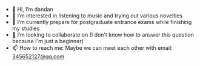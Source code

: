 - 👋 Hi, I’m dandan
- 👀 I’m interested in listening to music and trying out various novelties
- 🌱 I’m currently prepare for postgraduate entrance exams while finishing my studies
- 💞️ I’m looking to collaborate on (I don't know how to answer this question because I'm just a beginner)
- 📫 How to reach me: Maybe we can meet each other with email: 345652127@qq.com

<!---
dandan1232/dandan1232 is a ✨ special ✨ repository because its `README.md` (this file) appears on your GitHub profile.
You can click the Preview link to take a look at your changes.
--->
